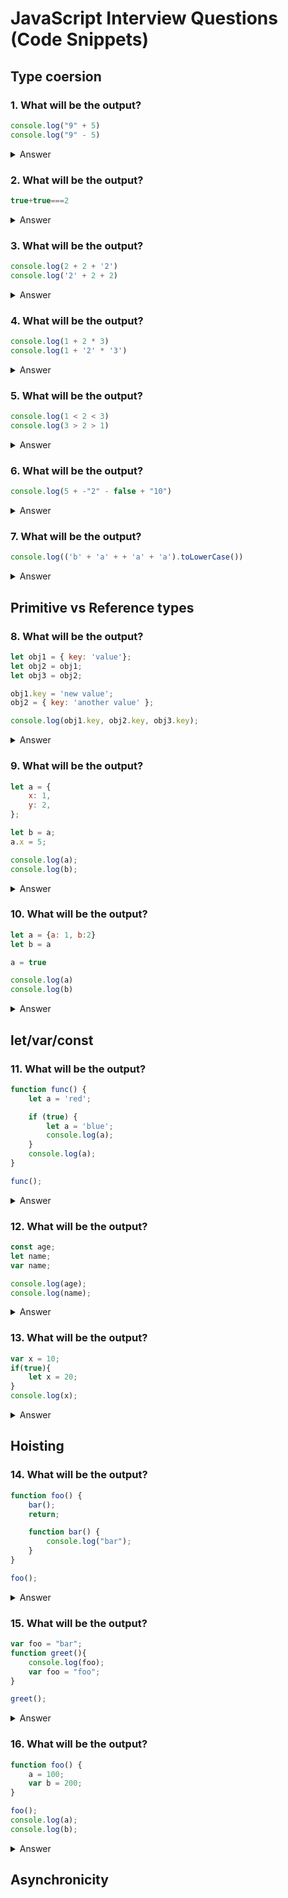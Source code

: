 # JavaScript Interview Questions (Code Snippets)

## Type coersion
### 1. What will be the output?
```javascript
console.log("9" + 5)
console.log("9" - 5)
```
<details>
<summary>Answer</summary>

```javascript
console.log("9" + 5) // "95"
console.log("9" - 5) // 4
```
</details>

### 2. What will be the output?
```javascript
true+true===2
```
<details>
<summary>Answer</summary>

```javascript
true+true===2 // true
```
</details>

### 3. What will be the output?
```javascript
console.log(2 + 2 + '2')
console.log('2' + 2 + 2)
```
<details>
<summary>Answer</summary>

```javascript
console.log(2 + 2 + '2') // '42'
console.log('2' + 2 + 2) // '222'
```
</details>

### 4. What will be the output?
```javascript
console.log(1 + 2 * 3)
console.log(1 + '2' * '3')
```
<details>
<summary>Answer</summary>

```javascript
console.log(1 + 2 * 3) // 7
console.log(1 + '2' * '3') // 7
```
</details>

### 5. What will be the output?
```javascript
console.log(1 < 2 < 3)
console.log(3 > 2 > 1)
```
<details>
<summary>Answer</summary>

```javascript
console.log(1 < 2 < 3) // true
console.log(3 > 2 > 1) // false
```
</details>

### 6. What will be the output?
```javascript
console.log(5 + -"2" - false + "10")
```
<details>
<summary>Answer</summary>

```javascript
console.log(5 + -"2" - false + "10") // 310
```
</details>

### 7. What will be the output?
```javascript
console.log(('b' + 'a' + + 'a' + 'a').toLowerCase())
```
<details>
<summary>Answer</summary>

```javascript
console.log(('b' + 'a' + + 'a' + 'a').toLowerCase()) // 'banana'
```
</details>

## Primitive vs Reference types
### 8. What will be the output?
```javascript
let obj1 = { key: 'value'};
let obj2 = obj1;
let obj3 = obj2;

obj1.key = 'new value';
obj2 = { key: 'another value' };

console.log(obj1.key, obj2.key, obj3.key);
```
<details>
<summary>Answer</summary>

```javascript
let obj1 = { key: 'value'};
let obj2 = obj1;
let obj3 = obj2;

obj1.key = 'new value';
obj2 = { key: 'another value' };

console.log(obj1.key, obj2.key, obj3.key); // new value another value new value
```
</details>

### 9. What will be the output?
```javascript
let a = {
    x: 1,
    y: 2,
};

let b = a;
a.x = 5;

console.log(a);
console.log(b);
```
<details>
<summary>Answer</summary>

```javascript
let a = {
    x: 1,
    y: 2,
};

let b = a;
a.x = 5;

console.log(a); // {x: 5, y: 2}
console.log(b); // {x: 5, y: 2}
```
</details>

### 10. What will be the output?
```javascript
let a = {a: 1, b:2}
let b = a

a = true

console.log(a)
console.log(b)
```
<details>
<summary>Answer</summary>

```javascript
let a = {a: 1, b:2}
let b = a

a = true

console.log(a) // true
console.log(b) // {a: 1, b: 2}
```
</details>

## let/var/const

### 11. What will be the output?
```javascript
function func() {
    let a = 'red';

    if (true) {
        let a = 'blue';
        console.log(a);
    }
    console.log(a);
}

func();
```
<details>
<summary>Answer</summary>

```javascript
function func() {
    let a = 'red';

    if (true) {
        let a = 'blue';
        console.log(a);
    }
    console.log(a);
}

func(); // blue red
```
</details>

### 12. What will be the output?
```javascript
const age;
let name;
var name;

console.log(age);
console.log(name);
```
<details>
<summary>Answer</summary>

```javascript
const age; // SyntaxError: Missing initializer in const declaration
let name; 
var name; // SyntaxError: Identifier 'name' has already been declared

console.log(age);
console.log(name);
```
</details>

### 13. What will be the output?
```javascript
var x = 10;
if(true){
    let x = 20;
}
console.log(x);
```
<details>
<summary>Answer</summary>

```javascript
var x = 10;
if(true){
    let x = 20;
}
console.log(x); // 10
```
</details>

## Hoisting
### 14. What will be the output?
```javascript
function foo() {
    bar();
    return;

    function bar() {
        console.log("bar");
    }
}

foo();
```
<details>
<summary>Answer</summary>

```javascript
function foo() {
    bar();
    return;

    function bar() {
        console.log("bar");
    }
}

foo(); // "bar"
```
</details>

### 15. What will be the output?
```javascript
var foo = "bar";
function greet(){
    console.log(foo);
    var foo = "foo";
}

greet();
```
<details>
<summary>Answer</summary>

```javascript
var foo = "bar";
function greet(){
    console.log(foo);
    var foo = "foo";
}

greet(); // undefined
```
</details>

### 16. What will be the output?
```javascript
function foo() {
    a = 100;
    var b = 200;
}

foo();
console.log(a);    
console.log(b);     
```
<details>
<summary>Answer</summary>

```javascript
function foo() {
    a = 100;
    var b = 200;
}

foo();
console.log(a); // 100
console.log(b); // 'Error: b is not defined'
```
</details>


## Asynchronicity

